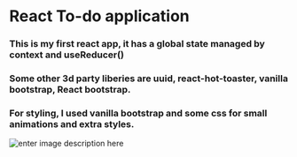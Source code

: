 # React To-do application
### This is my first react app, it has a global state managed by context and useReducer()
### Some other 3d party liberies are uuid, react-hot-toaster, vanilla bootstrap, React bootstrap.
### For styling, I used vanilla bootstrap and some css for small animations and extra styles.

![enter image description here](https://github.com/noureddinalsabbagh/Todo-app/blob/master/Screenshot%20from%202021-12-15%2012-34-11.png?raw=true)
